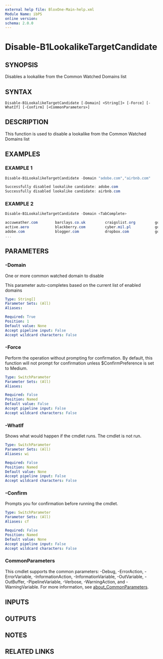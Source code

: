 ```yaml
---
external help file: BloxOne-Main-help.xml
Module Name: ibPS
online version:
schema: 2.0.0
---
```


# Disable-B1LookalikeTargetCandidate

## SYNOPSIS
Disables a lookalike from the Common Watched Domains list

## SYNTAX

```
Disable-B1LookalikeTargetCandidate [-Domain] <String[]> [-Force] [-WhatIf] [-Confirm] [<CommonParameters>]
```

## DESCRIPTION
This function is used to disable a lookalike from the Common Watched Domains list

## EXAMPLES

### EXAMPLE 1
```powershell
Disable-B1LookalikeTargetCandidate -Domain "adobe.com","airbnb.com"

Successfully disabled lookalike candidate: adobe.com
Successfully disabled lookalike candidate: airbnb.com
```

### EXAMPLE 2
```powershell
Disable-B1LookalikeTargetCandidate -Domain <TabComplete>

accuweather.com        barclays.co.uk         craigslist.org         googledoc.com          microsoft.com          tripadvisor.com
active.aero            blackberry.com         cyber.mil.pl           googledocs.com         microsoftonline.com    tumblr.com
adobe.com              blogger.com            dropbox.com            googledrive.com        mozilla.org            twitch.tv
...
```

## PARAMETERS

### -Domain
One or more common watched domain to disable

This parameter auto-completes based on the current list of enabled domains

```yaml
Type: String[]
Parameter Sets: (All)
Aliases:

Required: True
Position: 1
Default value: None
Accept pipeline input: False
Accept wildcard characters: False
```

### -Force
Perform the operation without prompting for confirmation.
By default, this function will not prompt for confirmation unless $ConfirmPreference is set to Medium.

```yaml
Type: SwitchParameter
Parameter Sets: (All)
Aliases:

Required: False
Position: Named
Default value: False
Accept pipeline input: False
Accept wildcard characters: False
```

### -WhatIf
Shows what would happen if the cmdlet runs.
The cmdlet is not run.

```yaml
Type: SwitchParameter
Parameter Sets: (All)
Aliases: wi

Required: False
Position: Named
Default value: None
Accept pipeline input: False
Accept wildcard characters: False
```

### -Confirm
Prompts you for confirmation before running the cmdlet.

```yaml
Type: SwitchParameter
Parameter Sets: (All)
Aliases: cf

Required: False
Position: Named
Default value: None
Accept pipeline input: False
Accept wildcard characters: False
```

### CommonParameters
This cmdlet supports the common parameters: -Debug, -ErrorAction, -ErrorVariable, -InformationAction, -InformationVariable, -OutVariable, -OutBuffer, -PipelineVariable, -Verbose, -WarningAction, and -WarningVariable. For more information, see [about_CommonParameters](http://go.microsoft.com/fwlink/?LinkID=113216).

## INPUTS

## OUTPUTS

## NOTES

## RELATED LINKS
